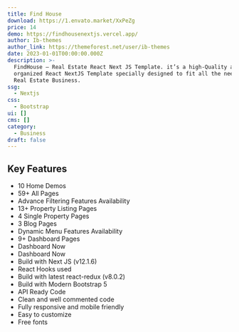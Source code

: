 ```yaml
---
title: Find House
download: https://1.envato.market/XxPeZg
price: 14
demo: https://findhousenextjs.vercel.app/
author: Ib-themes
author_link: https://themeforest.net/user/ib-themes
date: 2023-01-01T00:00:00.000Z
description: >-
  FindHouse – Real Estate React Next JS Template. it’s a high-Quality and well
  organized React NextJS Template specially designed to fit all the needs of a
  Real Estate Business.
ssg:
  - Nextjs
css:
  - Bootstrap
ui: []
cms: []
category:
  - Business
draft: false
---
```

## Key Features

- 10 Home Demos
- 59+ All Pages
- Advance Filtering Features Availability
- 13+ Property Listing Pages
- 4 Single Property Pages
- 3 Blog Pages
- Dynamic Menu Features Availability
- 9+ Dashboard Pages
- Dashboard Now
- Dashboard Now
- Build with Next JS (v12.1.6)
- React Hooks used
- Build with latest react-redux (v8.0.2)
- Build with Modern Bootstrap 5
- API Ready Code
- Clean and well commented code
- Fully responsive and mobile friendly
- Easy to customize
- Free fonts

